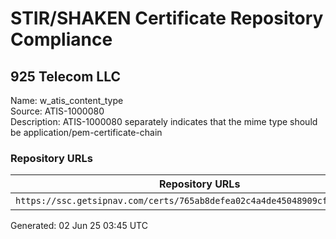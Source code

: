 # STIR/SHAKEN Certificate Repository Compliance

## 925 Telecom LLC

Name: w_atis_content_type\
Source: ATIS-1000080\
Description: ATIS-1000080 separately indicates that the mime type should be application/pem-certificate-chain
### Repository URLs

| Repository URLs | Not After |  Problems | Link |
|-----------------|-----------|-----------|------|
| `https://ssc.getsipnav.com/certs/765ab8defea02c4a4de45048909cf0c21946154f` | 19&#160;Dec&#160;24&#160;14:40&#160;UTC | true | [view](../../REPOS/899ff894b05188f96c9443bc752c99f31e79b91f/README.md) |


Generated: 02 Jun 25 03:45 UTC